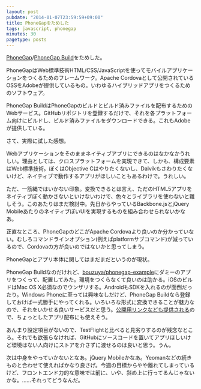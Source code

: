 ```yaml
---
layout: post
pubdate: "2014-01-07T23:59:59+09:00"
title: PhoneGapをためした
tags: javascript, phonegap
minutes: 30
pagetype: posts
---
```

[PhoneGap][phonegap]/[PhoneGap Build][phonegap-build]をためした。

PhoneGapはWeb標準技術HTML/CSS/JavaScriptを使ってモバイルアプリケーションをつくるためのフレームワーク。Apache Cordovaとして公開されているOSSをAdobeが提供しているもの。いわゆるハイブリッドアプリをつくるためのソフトウェア。

PhoneGap BuildはPhoneGapのビルドとビルド済みファイルを配布するためのWebサービス。GitHubリポジトリを登録するだけで、それを各プラットフォーム向けにビルドし、ビルド済みファイルをダウンロードできる。これもAdobeが提供している。

さて、実際に試した感想。

Webアプリケーションをそのままネイティブアプリにできるのはなかなかうれしい。理由としては、クロスプラットフォームを実現できて、しかも、構成要素はWeb標準技術。ぼくはObjective Cはやりたくないし、Dalvikもさわりたくないけど、ネイティブで動作するアプリがほしいこともあるわけで。うれしい。

ただ、一筋縄ではいかない印象。変換できるとは言え、ただのHTML5アプリをネイティブぽく動かさないといけないわけで、色々とライブラリを使わないと難しそう。このあたりはまだ検討中。先日からやっているBackbone.jsとjQuery MobileあたりのネイティブぽいUIを実現するものを組み合わせられないかなあ。

正直なところ、PhoneGapのどこがApache Cordovaより良いのか分かっていない。むしろコマンドラインオプション(例えばplatformサブコマンド)が減っているので、Cordovaの方が良いのではないかと思ってしまう。

PhoneGapとアプリ本体に関してはまだまだというのが現状。

PhoneGap Buildなのだけれど、[bouzuya/phonegap-example][]にダミーのアプリをつくって、配置してみた。環境をつくらなくて良いのは助かる。iOSのビルドはMac OS X必須なのでウンザリする。AndroidもSDKを入れるのが面倒だったり。Windows Phoneに至っては興味なしだけど、PhoneGap Buildなら登録しておけば一式勝手にやってくれる。いろいろな形式に変換できることが魅力なので、それをいかせる良いサービスだと思う。[公開用リンクなども提供される](https://build.phonegap.com/apps/724188/share)ので、ちょっとしたアプリ配布にも使えそう。

あんまり設定項目がないので、TestFlightと比べると見劣りするのが残念なところ。それでも欲張らなければ、GitHubにソースコードを置いてアプリほしいけど環境はない人向けにストアを介さずに渡せるのは良いと思う。うん。

次は中身をやっていかないとなあ。jQuery Mobileかなあ。Yeomanなどの続きものと合わせて使えればかなり良さげ。今週の目標からやや離れてしまっているけど、フロントエンド力的な意味では前に、いや、斜め上に行ってるんじゃないかな。……それってどうなんだ。

[bouzuya/phonegap-example]: https://github.com/bouzuya/phonegap-example
[phonegap]: http://phonegap.com/
[phonegap-build]: https://build.phonegap.com/
